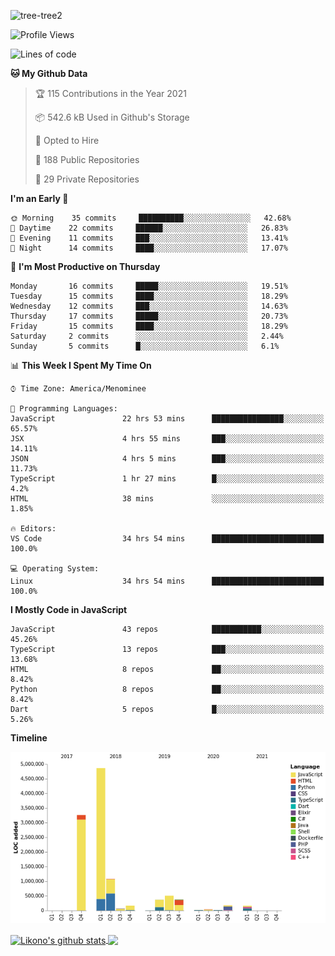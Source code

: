 ![tree-tree2](https://user-images.githubusercontent.com/15727947/99866266-688a6380-2b75-11eb-958b-273006b198d8.jpg)


<!--START_SECTION:waka-->
![Profile Views](http://img.shields.io/badge/Profile%20Views-0-blue)

![Lines of code](https://img.shields.io/badge/From%20Hello%20World%20I%27ve%20Written-11.1%20million%20lines%20of%20code-blue)

**🐱 My Github Data** 

> 🏆 115 Contributions in the Year 2021
 > 
> 📦 542.6 kB Used in Github's Storage 
 > 
> 💼 Opted to Hire
 > 
> 📜 188 Public Repositories 
 > 
> 🔑 29 Private Repositories  
 > 
**I'm an Early 🐤** 

```text
🌞 Morning    35 commits     ██████████░░░░░░░░░░░░░░░   42.68% 
🌆 Daytime    22 commits     ██████░░░░░░░░░░░░░░░░░░░   26.83% 
🌃 Evening    11 commits     ███░░░░░░░░░░░░░░░░░░░░░░   13.41% 
🌙 Night      14 commits     ████░░░░░░░░░░░░░░░░░░░░░   17.07%

```
📅 **I'm Most Productive on Thursday** 

```text
Monday       16 commits     █████░░░░░░░░░░░░░░░░░░░░   19.51% 
Tuesday      15 commits     ████░░░░░░░░░░░░░░░░░░░░░   18.29% 
Wednesday    12 commits     ███░░░░░░░░░░░░░░░░░░░░░░   14.63% 
Thursday     17 commits     █████░░░░░░░░░░░░░░░░░░░░   20.73% 
Friday       15 commits     ████░░░░░░░░░░░░░░░░░░░░░   18.29% 
Saturday     2 commits      ░░░░░░░░░░░░░░░░░░░░░░░░░   2.44% 
Sunday       5 commits      █░░░░░░░░░░░░░░░░░░░░░░░░   6.1%

```


📊 **This Week I Spent My Time On** 

```text
⌚︎ Time Zone: America/Menominee

💬 Programming Languages: 
JavaScript               22 hrs 53 mins      ████████████████░░░░░░░░░   65.57% 
JSX                      4 hrs 55 mins       ███░░░░░░░░░░░░░░░░░░░░░░   14.11% 
JSON                     4 hrs 5 mins        ███░░░░░░░░░░░░░░░░░░░░░░   11.73% 
TypeScript               1 hr 27 mins        █░░░░░░░░░░░░░░░░░░░░░░░░   4.2% 
HTML                     38 mins             ░░░░░░░░░░░░░░░░░░░░░░░░░   1.85%

🔥 Editors: 
VS Code                  34 hrs 54 mins      █████████████████████████   100.0%

💻 Operating System: 
Linux                    34 hrs 54 mins      █████████████████████████   100.0%

```

**I Mostly Code in JavaScript** 

```text
JavaScript               43 repos            ███████████░░░░░░░░░░░░░░   45.26% 
TypeScript               13 repos            ███░░░░░░░░░░░░░░░░░░░░░░   13.68% 
HTML                     8 repos             ██░░░░░░░░░░░░░░░░░░░░░░░   8.42% 
Python                   8 repos             ██░░░░░░░░░░░░░░░░░░░░░░░   8.42% 
Dart                     5 repos             █░░░░░░░░░░░░░░░░░░░░░░░░   5.26%

```


**Timeline**

![Chart not found](https://raw.githubusercontent.com/ianlikono/ianlikono/main/charts/bar_graph.png) 


<!--END_SECTION:waka-->


<a href="https://github.com/ianlikono">
  <img align="center" src="https://github-readme-stats.anuraghazra1.vercel.app/api?username=ianlikono&show_icons=true&include_all_commits=true&theme=material-palenight" alt="Likono's github stats" />
</a>
<a href="https://github.com/ianlikono">
  <img align="center" src="https://github-readme-stats.anuraghazra1.vercel.app/api/top-langs/?username=ianlikono&layout=compact&theme=material-palenight" />
</a>

